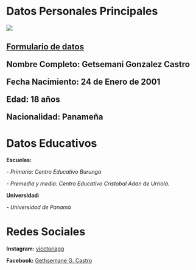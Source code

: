 <h1>Datos Personales Principales</h1>

 

<p><img src="https://scontent.fpac1-1.fna.fbcdn.net/v/t1.0-9/p720x720/75317345_1013081332373661_3512196591337340928_o.jpg?_nc_cat=108&_nc_oc=AQmH5USIgts8bGxpcqYxP4iqOSKiseQYd46KdPJtx-dXEuvEVTOJ4i9xvdwxxP0GxlI&_nc_ht=scontent.fpac1-1.fna&oh=2079724765843dd7c26c4af6120d3ae6&oe=5E880DF2">

<h2><p><strong><a href="https://getsemani-gonzalez.github.io/Formulario-de-datos/">Formulario de datos</a></strong>

<p><strong>Nombre Completo:</strong> Getsemani Gonzalez Castro

<p><strong>Fecha Nacimiento:</strong> 24 de Enero de 2001

<p><strong>Edad:</strong> 18 años

<p><strong>Nacionalidad:</strong> Panameña

 

<h1>Datos Educativos</h1>

<p><strong>Escuelas:</strong><p>

<p><em>- Primaria: Centro Educativo Burunga </em>

<p><em>- Premedia y media: Centro Educativo Cristobal Adan de Urriola. </em>

<p><strong>Universidad:</strong>

  <P><em>- Universidad de Panamà</em>

  <h1>Redes Sociales</h1>

  <p><strong>Instagram:</strong> <a href="https://www.instagram.com/vicctoriagg?igshid=1m9ijfj6qj28o">vicctoriagg</a>

  <p><strong>Facebook:</strong> <a href="https://www.facebook.com/profile.php?id=100010154114100">Gethsemane G. Castro</>
